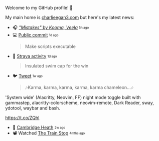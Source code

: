 
Welcome to my GitHub profile! 🌆

My main home is [charlieegan3.com](https://charlieegan3.com) but here's my latest news:


* 🎧 [_"Mistakes"_ by _Kooma, Veela_](https://music.charlieegan3.com) <sub><sup>5h ago</sub></sup> 
* 💻 [Public commit](https://api.github.com/repos/charlieegan3/linux-environment/commits/9f389edf58f2d8789b60664152cf48f9ef89a9dc) <sub><sup>1d ago</sub></sup>
  > Make scripts executable 
* 🎽 [Strava activity](https://www.strava.com/activities/4180094640) <sub><sup>1d ago</sub></sup>
  > Insulated swim cap for the win 
* 🐦 [Tweet](https://twitter.com/charlieegan3/status/1312904260355584000) <sub><sup>1w ago</sub></sup>
  > 🎶Karma, karma, karma, karma, karma chameleon...🎶

'System wide' (Alacritty, Neovim, FF) night mode toggle built with gammastep, alacritty-colorscheme, neovim-remote, Dark Reader, sway, ydotool, waybar and bash.

https://t.co/ZQhI 
* 📸 [Cambridge Heath](https://instagram.com/p/CFpH2_Tg59r) <sub><sup>2w ago</sub></sup> 
* 📽️ Watched [The Train Stop](https://letterboxd.com/charlieegan3/film/the-train-stop/) <sub><sup>4mths ago</sub></sup> 
